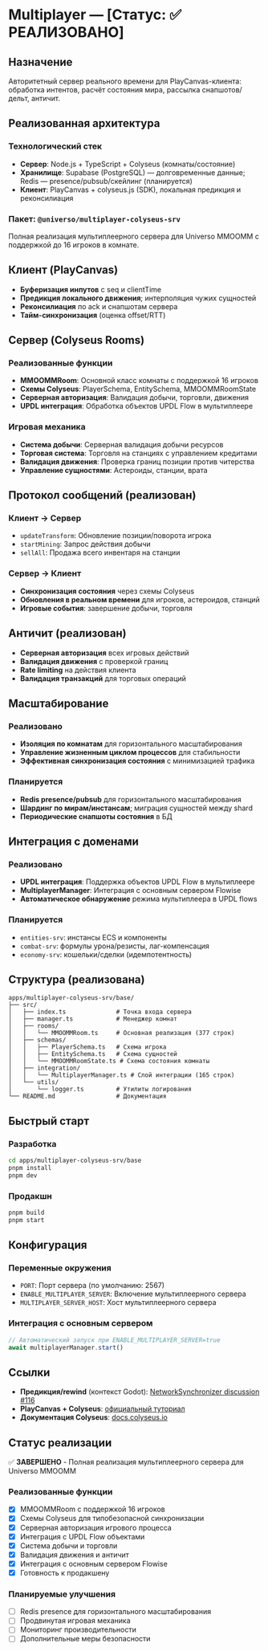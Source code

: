 # Multiplayer — [Статус: ✅ РЕАЛИЗОВАНО]

## Назначение

Авторитетный сервер реального времени для PlayCanvas-клиента: обработка интентов, расчёт состояния мира, рассылка снапшотов/дельт, античит.

## Реализованная архитектура

### Технологический стек

-   **Сервер**: Node.js + TypeScript + Colyseus (комнаты/состояние)
-   **Хранилище**: Supabase (PostgreSQL) — долговременные данные; Redis — presence/pubsub/скейлинг (планируется)
-   **Клиент**: PlayCanvas + colyseus.js (SDK), локальная предикция и реконсилиация

### Пакет: `@universo/multiplayer-colyseus-srv`

Полная реализация мультиплеерного сервера для Universo MMOOMM с поддержкой до 16 игроков в комнате.

## Клиент (PlayCanvas)

-   **Буферизация инпутов** с seq и clientTime
-   **Предикция локального движения**; интерполяция чужих сущностей
-   **Реконсилиация** по ack и снапшотам сервера
-   **Тайм-синхронизация** (оценка offset/RTT)

## Сервер (Colyseus Rooms)

### Реализованные функции

-   **MMOOMMRoom**: Основной класс комнаты с поддержкой 16 игроков
-   **Схемы Colyseus**: PlayerSchema, EntitySchema, MMOOMMRoomState
-   **Серверная авторизация**: Валидация добычи, торговли, движения
-   **UPDL интеграция**: Обработка объектов UPDL Flow в мультиплеере

### Игровая механика

-   **Система добычи**: Серверная валидация добычи ресурсов
-   **Торговая система**: Торговля на станциях с управлением кредитами
-   **Валидация движения**: Проверка границ позиции против читерства
-   **Управление сущностями**: Астероиды, станции, врата

## Протокол сообщений (реализован)

### Клиент → Сервер

-   `updateTransform`: Обновление позиции/поворота игрока
-   `startMining`: Запрос действия добычи
-   `sellAll`: Продажа всего инвентаря на станции

### Сервер → Клиент

-   **Синхронизация состояния** через схемы Colyseus
-   **Обновления в реальном времени** для игроков, астероидов, станций
-   **Игровые события**: завершение добычи, торговля

## Античит (реализован)

-   **Серверная авторизация** всех игровых действий
-   **Валидация движения** с проверкой границ
-   **Rate limiting** на действия клиента
-   **Валидация транзакций** для торговых операций

## Масштабирование

### Реализовано

-   **Изоляция по комнатам** для горизонтального масштабирования
-   **Управление жизненным циклом процессов** для стабильности
-   **Эффективная синхронизация состояния** с минимизацией трафика

### Планируется

-   **Redis presence/pubsub** для горизонтального масштабирования
-   **Шардинг по мирам/инстансам**; миграция сущностей между shard
-   **Периодические снапшоты состояния** в БД

## Интеграция с доменами

### Реализовано

-   **UPDL интеграция**: Поддержка объектов UPDL Flow в мультиплеере
-   **MultiplayerManager**: Интеграция с основным сервером Flowise
-   **Автоматическое обнаружение** режима мультиплеера в UPDL flows

### Планируется

-   `entities-srv`: инстансы ECS и компоненты
-   `combat-srv`: формулы урона/резисты, лаг-компенсация
-   `economy-srv`: кошельки/сделки (идемпотентность)

## Структура (реализована)

```
apps/multiplayer-colyseus-srv/base/
├── src/
│   ├── index.ts              # Точка входа сервера
│   ├── manager.ts            # Менеджер комнат
│   ├── rooms/
│   │   └── MMOOMMRoom.ts     # Основная реализация (377 строк)
│   ├── schemas/
│   │   ├── PlayerSchema.ts   # Схема игрока
│   │   ├── EntitySchema.ts   # Схема сущностей
│   │   └── MMOOMMRoomState.ts # Схема состояния комнаты
│   ├── integration/
│   │   └── MultiplayerManager.ts # Слой интеграции (165 строк)
│   └── utils/
│       └── logger.ts         # Утилиты логирования
└── README.md                 # Документация
```

## Быстрый старт

### Разработка

```bash
cd apps/multiplayer-colyseus-srv/base
pnpm install
pnpm dev
```

### Продакшн

```bash
pnpm build
pnpm start
```

## Конфигурация

### Переменные окружения

-   `PORT`: Порт сервера (по умолчанию: 2567)
-   `ENABLE_MULTIPLAYER_SERVER`: Включение мультиплеерного сервера
-   `MULTIPLAYER_SERVER_HOST`: Хост мультиплеерного сервера

### Интеграция с основным сервером

```typescript
// Автоматический запуск при ENABLE_MULTIPLAYER_SERVER=true
await multiplayerManager.start()
```

## Ссылки

-   **Предикция/rewind** (контекст Godot): [NetworkSynchronizer discussion #116](https://github.com/GameNetworking/NetworkSynchronizer/discussions/116)
-   **PlayCanvas + Colyseus**: [официальный туториал](https://developer.playcanvas.com/tutorials/real-time-multiplayer-colyseus/)
-   **Документация Colyseus**: [docs.colyseus.io](https://docs.colyseus.io/)

## Статус реализации

✅ **ЗАВЕРШЕНО** - Полная реализация мультиплеерного сервера для Universo MMOOMM

### Реализованные функции

-   [x] MMOOMMRoom с поддержкой 16 игроков
-   [x] Схемы Colyseus для типобезопасной синхронизации
-   [x] Серверная авторизация игрового процесса
-   [x] Интеграция с UPDL Flow объектами
-   [x] Система добычи и торговли
-   [x] Валидация движения и античит
-   [x] Интеграция с основным сервером Flowise
-   [x] Готовность к продакшену

### Планируемые улучшения

-   [ ] Redis presence для горизонтального масштабирования
-   [ ] Продвинутая игровая механика
-   [ ] Мониторинг производительности
-   [ ] Дополнительные меры безопасности
